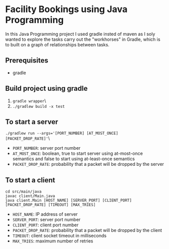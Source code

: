 # Facility Bookings using Java Programming
In this Java Programming project I used gradle insted of maven as I soly wanted to explore the tasks carry out the "workhorses" in Gradle, which is to built on a graph of relationships between tasks.

## Prerequisites
- gradle

## Build project using gradle
1. `gradle wrapper`\
2. `./gradlew build -x test`

## To start a server
`./gradlew run --args='[PORT_NUMBER] [AT_MOST_ONCE] [PACKET_DROP_RATE]'`\
- `PORT_NUMBER`: server port number
- `AT_MOST_ONCE`: boolean, true to start server using at-most-once semantics and false to start using at-least-once semantics
- `PACKET_DROP_RATE`: probability that a packet will be dropped by the server

## To start a client
`cd src/main/java` \
`javac client/Main.java` \
`java client.Main [HOST_NAME] [SERVER_PORT] [CLIENT_PORT] [PACKET_DROP_RATE] [TIMEOUT] [MAX_TRIES]`

- `HOST_NAME`: IP address of server
- `SERVER_PORT`: server port number
- `CLIENT_PORT`: client port number
- `PACKET_DROP_RATE`: probability that a packet will be dropped by the client
- `TIMEOUT`: client socket timeout in milliseconds
- `MAX_TRIES`: maximum number of retries

